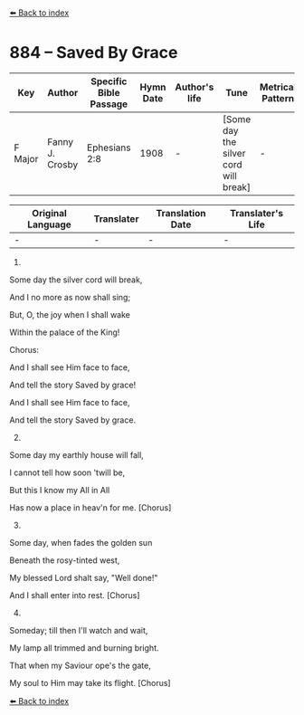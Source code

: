 [⬅️ Back to index](../README.md)

# 884 – Saved By Grace

Key | Author   | Specific Bible Passage     |Hymn Date |Author's life |Tune |Metrical Pattern   |Composer/Source
-- | --------- | ---------------------------|----------|--------------|-----|-------------------|-------------  
F Major |Fanny J. Crosby |Ephesians 2:8 |1908 |- |[Some day the silver cord will break] |- |Geo. C. Stebbins

Original Language | Translater | Translation Date   | Translater's Life  
----------------- | --------- | --------------------|-------------     
\- |- |- |-




1.

Some day the silver cord will break,

And I no more as now shall sing;

But, O, the joy when I shall wake

Within the palace of the King!



Chorus:

And I shall see Him face to face,

And tell the story  Saved by grace!

And I shall see Him face to face,

And tell the story  Saved by grace.



2.

Some day my earthly house will fall,

I cannot tell how soon 'twill be,

But this I know my All in All

Has now a place in heav'n for me.  [Chorus]



3.

Some day, when fades the golden sun

Beneath the rosy-tinted west,

My blessed Lord shalt say, "Well done!"

And I shall enter into rest.  [Chorus]



4.

Someday; till then I'll watch and wait,

My lamp all trimmed and burning bright.

That when my Saviour ope's the gate, 

My soul to Him may take its flight.  [Chorus]

[⬅️ Back to index](../README.md)
